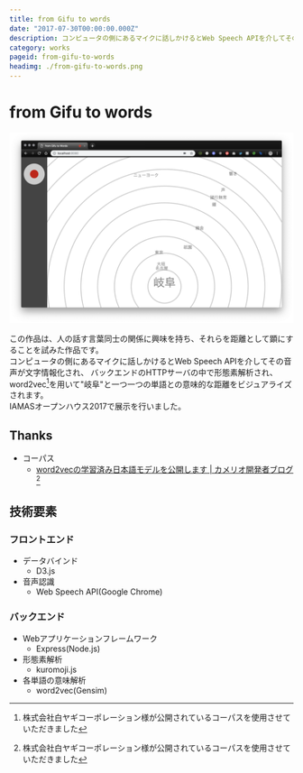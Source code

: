 ```yaml
---
title: from Gifu to words
date: "2017-07-30T00:00:00.000Z"
description: コンピュータの側にあるマイクに話しかけるとWeb Speech APIを介してその音声が文字情報化され、バックエンドのHTTPサーバの中で形態素解析され、word2vecライブラリを用いて"岐阜"と一つ一つの単語との意味的な距離をビジュアライズする。IAMASオープンハウス2017で展示を行った。
category: works
pageid: from-gifu-to-words
headimg: ./from-gifu-to-words.png
---
```


# from Gifu to words

![from Gifu to words](./from-gifu-to-words.png "from Gifu to words")

この作品は、人の話す言葉同士の関係に興味を持ち、それらを距離として顕にすることを試みた作品です。  
コンピュータの側にあるマイクに話しかけるとWeb Speech APIを介してその音声が文字情報化され、
バックエンドのHTTPサーバの中で形態素解析され、
word2vec[^1]を用いて"岐阜"と一つ一つの単語との意味的な距離をビジュアライズされます。  
IAMASオープンハウス2017で展示を行いました。

[^1]: 株式会社白ヤギコーポレーション様が公開されているコーパスを使用させていただきました

## Thanks

- コーパス
    - [word2vecの学習済み日本語モデルを公開します | カメリオ開発者ブログ](http://aial.shiroyagi.co.jp/2017/02/japanese-word2vec-model-builder)[^1]

## 技術要素

### フロントエンド
- データバインド
    - D3.js
- 音声認識
    - Web Speech API(Google Chrome)

### バックエンド
- Webアプリケーションフレームワーク
    - Express(Node.js)
- 形態素解析
    - kuromoji.js
- 各単語の意味解析
    - word2vec(Gensim)